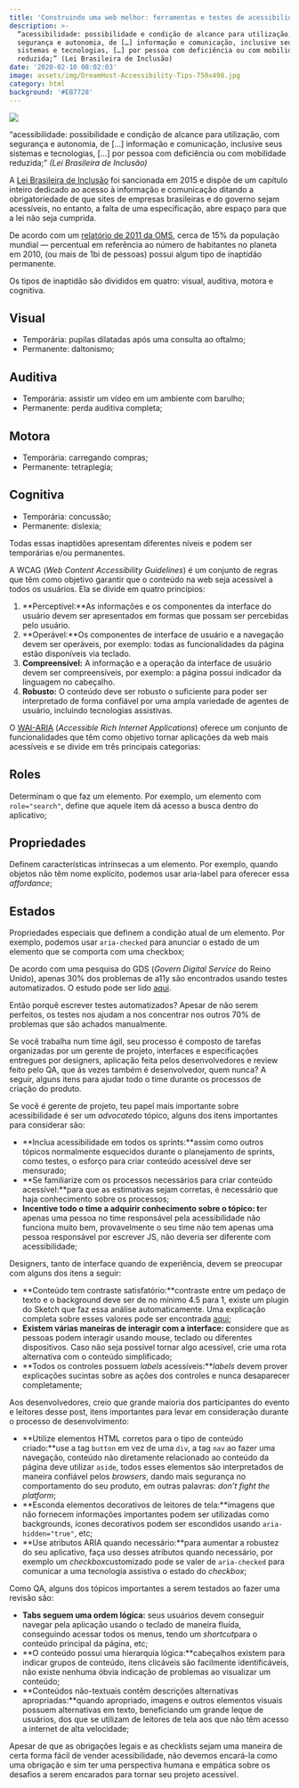 ```yaml
---
title: 'Construindo uma web melhor: ferramentas e testes de acessibilidade'
description: >-
  “acessibilidade: possibilidade e condição de alcance para utilização, com
  segurança e autonomia, de […] informação e comunicação, inclusive seus
  sistemas e tecnologias, […] por pessoa com deficiência ou com mobilidade
  reduzida;” (Lei Brasileira de Inclusão)
date: '2020-02-10 08:02:03'
image: assets/img/DreamHost-Accessibility-Tips-750x498.jpg
category: html
background: '#EB7728'
---
```

![](assets/img/DreamHost-Accessibility-Tips-750x498.jpg)

<!--StartFragment-->

“acessibilidade: possibilidade e condição de alcance para utilização, com segurança e autonomia, de \[…] informação e comunicação, inclusive seus sistemas e tecnologias, \[…] por pessoa com deficiência ou com mobilidade reduzida;” *(Lei Brasileira de Inclusão)*

<!--EndFragment-->

<!--StartFragment-->

A [Lei Brasileira de Inclusão](http://www.planalto.gov.br/ccivil_03/_ato2015-2018/2015/lei/l13146.htm) foi sancionada em 2015 e dispõe de um capítulo inteiro dedicado ao acesso à informação e comunicação ditando a obrigatoriedade de que sites de empresas brasileiras e do governo sejam acessíveis, no entanto, a falta de uma especificação, abre espaço para que a lei não seja cumprida.

<!--EndFragment-->

<!--StartFragment-->

De acordo com um [relatório de 2011 da OMS](http://www.who.int/disabilities/world_report/2011/report/en/), cerca de 15% da população mundial — percentual em referência ao número de habitantes no planeta em 2010, (ou mais de 1bi de pessoas) possui algum tipo de inaptidão permanente.

<!--EndFragment-->

<!--StartFragment-->

Os tipos de inaptidão são divididos em quatro: visual, auditiva, motora e cognitiva.

## Visual

* Temporária: pupilas dilatadas após uma consulta ao oftalmo;
* Permanente: daltonismo;

## Auditiva

* Temporária: assistir um vídeo em um ambiente com barulho;
* Permanente: perda auditiva completa;

## Motora

* Temporária: carregando compras;
* Permanente: tetraplegia;

## Cognitiva

* Temporária: concussão;
* Permanente: dislexia;

Todas essas inaptidões apresentam diferentes níveis e podem ser temporárias e/ou permanentes.

<!--EndFragment-->

<!--StartFragment-->

A WCAG (*Web Content Accessibility Guidelines*) é um conjunto de regras que têm como objetivo garantir que o conteúdo na web seja acessível a todos os usuários. Ela se divide em quatro princípios:

1. **Perceptível:**As informações e os componentes da interface do usuário devem ser apresentados em formas que possam ser percebidas pelo usuário.
2. **Operável:**Os componentes de interface de usuário e a navegação devem ser operáveis, por exemplo: todas as funcionalidades da página estão disponíveis via teclado.
3. **Compreensível:** A informação e a operação da interface de usuário devem ser compreensíveis, por exemplo: a página possui indicador da linguagem no cabeçalho.
4. **Robusto:** O conteúdo deve ser robusto o suficiente para poder ser interpretado de forma confiável por uma ampla variedade de agentes de usuário, incluindo tecnologias assistivas.

<!--EndFragment-->

<!--StartFragment-->

O [WAI-ARIA](https://www.w3.org/WAI/standards-guidelines/aria/) (*Accessible Rich Internet Applications*) oferece um conjunto de funcionalidades que têm como objetivo tornar aplicações da web mais acessíveis e se divide em três principais categorias:

## Roles

Determinam o que faz um elemento. Por exemplo, um elemento com `role="search"`, define que aquele item dá acesso a busca dentro do aplicativo;

## Propriedades

Definem características intrínsecas a um elemento. Por exemplo, quando objetos não têm nome explícito, podemos usar aria-label para oferecer essa *affordance*;

## Estados

Propriedades especiais que definem a condição atual de um elemento. Por exemplo, podemos usar `aria-checked` para anunciar o estado de um elemento que se comporta com uma checkbox;

<!--EndFragment-->

<!--StartFragment-->

De acordo com uma pesquisa do GDS (*Govern Digital Service* do Reino Unido), apenas 30% dos problemas de a11y são encontrados usando testes automatizados. O estudo pode ser lido [aqui](https://accessibility.blog.gov.uk/2017/02/24/what-we-found-when-we-tested-tools-on-the-worlds-least-accessible-webpage/).

Então porquê escrever testes automatizados? Apesar de não serem perfeitos, os testes nos ajudam a nos concentrar nos outros 70% de problemas que são achados manualmente.

<!--EndFragment-->

<!--StartFragment-->

Se você trabalha num time ágil, seu processo é composto de tarefas organizadas por um gerente de projeto, interfaces e especificações entregues por designers, aplicação feita pelos desenvolvedores e review feito pelo QA, que ás vezes também é desenvolvedor, quem nunca? A seguir, alguns itens para ajudar todo o time durante os processos de criação do produto.

<!--EndFragment-->

<!--StartFragment-->

Se você é gerente de projeto, teu papel mais importante sobre acessibilidade é ser um *advocate*do tópico, alguns dos itens importantes para considerar são:

* **Inclua acessibilidade em todos os sprints:**assim como outros tópicos normalmente esquecidos durante o planejamento de sprints, como testes, o esforço para criar conteúdo acessível deve ser mensurado;
* **Se familiarize com os processos necessários para criar conteúdo acessível:**para que as estimativas sejam corretas, é necessário que haja conhecimento sobre os processos;
* **Incentive todo o time a adquirir conhecimento sobre o tópico: t**er apenas uma pessoa no time responsável pela acessibilidade não funciona muito bem, provavelmente o seu time não tem apenas uma pessoa responsável por escrever JS, não deveria ser diferente com acessibilidade;

<!--EndFragment-->

<!--StartFragment-->

Designers, tanto de interface quando de experiência, devem se preocupar com alguns dos itens a seguir:

* **Conteúdo tem contraste satisfatório:**contraste entre um pedaço de texto e o background deve ser de no mínimo 4.5 para 1, existe um plugin do Sketch que faz essa análise automaticamente. Uma explicação completa sobre esses valores pode ser encontrada [aqui](https://www.w3.org/TR/UNDERSTANDING-WCAG20/visual-audio-contrast-contrast.html);
* **Existem várias maneiras de interagir com a interface: c**onsidere que as pessoas podem interagir usando mouse, teclado ou diferentes dispositivos. Caso não seja possível tornar algo acessível, crie uma rota alternativa com o conteúdo simplificado;
* **Todos os controles possuem *labels* acessíveis:***labels* devem prover explicações sucintas sobre as ações dos controles e nunca desaparecer completamente;

<!--EndFragment-->

<!--StartFragment-->

Aos desenvolvedores, creio que grande maioria dos participantes do evento e leitores desse post, itens importantes para levar em consideração durante o processo de desenvolvimento:

* **Utilize elementos HTML corretos para o tipo de conteúdo criado:**use a tag `button` em vez de uma `div`, a tag `nav` ao fazer uma navegação, conteúdo não diretamente relacionado ao conteúdo da página deve utilizar `aside`, todos esses elementos são interpretados de maneira confiável pelos *browsers*, dando mais segurança no comportamento do seu produto, em outras palavras: *don’t fight the platform*;
* **Esconda elementos decorativos de leitores de tela:**imagens que não fornecem informações importantes podem ser utilizadas como backgrounds, ícones decorativos podem ser escondidos usando `aria-hidden="true"`, etc;
* **Use atributos ARIA quando necessário:**para aumentar a robustez do seu aplicativo, faça uso desses atributos quando necessário, por exemplo um *checkbox*customizado pode se valer de `aria-checked` para comunicar a uma tecnologia assistiva o estado do *checkbox*;

<!--EndFragment-->

<!--StartFragment-->

Como QA, alguns dos tópicos importantes a serem testados ao fazer uma revisão são:

* **Tabs seguem uma ordem lógica:** seus usuários devem conseguir navegar pela aplicação usando o teclado de maneira fluída, conseguindo acessar todos os menus, tendo um *shortcut*para o conteúdo principal da página, etc;
* **O conteúdo possui uma hierarquia lógica:**cabeçalhos existem para indicar grupos de conteúdo, itens clicáveis são facilmente identificáveis, não existe nenhuma óbvia indicação de problemas ao visualizar um conteúdo;
* **Conteúdos não-textuais contêm descrições alternativas apropriadas:**quando apropriado, imagens e outros elementos visuais possuem alternativas em texto, beneficiando um grande leque de usuários, dos que se utilizam de leitores de tela aos que não têm acesso a internet de alta velocidade;

<!--EndFragment-->

<!--StartFragment-->

Apesar de que as obrigações legais e as checklists sejam uma maneira de certa forma fácil de vender acessibilidade, não devemos encará-la como uma obrigação e sim ter uma perspectiva humana e empática sobre os desafios a serem encarados para tornar seu projeto acessível.

<!--EndFragment-->
